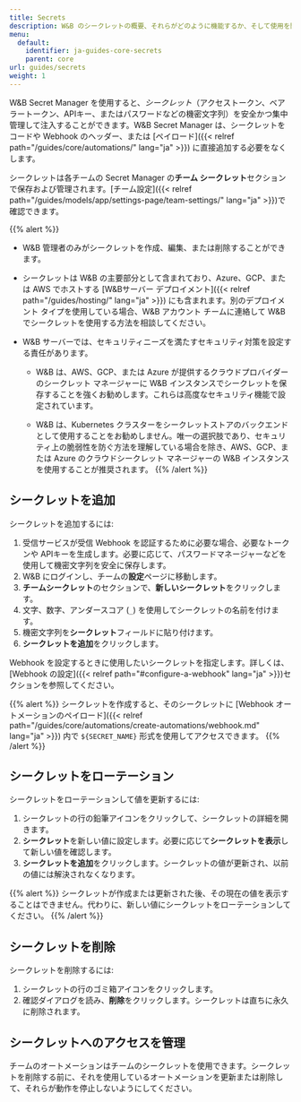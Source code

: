 ```yaml
---
title: Secrets
description: W&B のシークレットの概要、それらがどのように機能するか、そして使用を開始する方法。
menu:
  default:
    identifier: ja-guides-core-secrets
    parent: core
url: guides/secrets
weight: 1
---
```


W&B Secret Manager を使用すると、_シークレット_（アクセストークン、ベアラートークン、APIキー、またはパスワードなどの機密文字列）を安全かつ集中管理して注入することができます。W&B Secret Manager は、シークレットをコードや Webhook のヘッダー、または [ペイロード]({{< relref path="/guides/core/automations/" lang="ja" >}}) に直接追加する必要をなくします。

シークレットは各チームの Secret Manager の**チーム シークレット**セクションで保存および管理されます。[チーム設定]({{< relref path="/guides/models/app/settings-page/team-settings/" lang="ja" >}})で確認できます。

{{% alert %}}
* W&B 管理者のみがシークレットを作成、編集、または削除することができます。
* シークレットは W&B の主要部分として含まれており、Azure、GCP、または AWS でホストする [W&Bサーバー デプロイメント]({{< relref path="/guides/hosting/" lang="ja" >}}) にも含まれます。別のデプロイメント タイプを使用している場合、W&B アカウント チームに連絡して W&B でシークレットを使用する方法を相談してください。
* W&B サーバーでは、セキュリティニーズを満たすセキュリティ対策を設定する責任があります。

  - W&B は、AWS、GCP、または Azure が提供するクラウドプロバイダーのシークレット マネージャーに W&B インスタンスでシークレットを保存することを強くお勧めします。これらは高度なセキュリティ機能で設定されています。

  - W&B は、Kubernetes クラスターをシークレットストアのバックエンドとして使用することをお勧めしません。唯一の選択肢であり、セキュリティ上の脆弱性を防ぐ方法を理解している場合を除き、AWS、GCP、または Azure のクラウドシークレット マネージャーの W&B インスタンスを使用することが推奨されます。
{{% /alert %}}

## シークレットを追加
シークレットを追加するには:

1. 受信サービスが受信 Webhook を認証するために必要な場合、必要なトークンや APIキーを生成します。必要に応じて、パスワードマネージャーなどを使用して機密文字列を安全に保存します。
1. W&B にログインし、チームの**設定**ページに移動します。
1. **チームシークレット**のセクションで、**新しいシークレット**をクリックします。
1. 文字、数字、アンダースコア (`_`) を使用してシークレットの名前を付けます。
1. 機密文字列を**シークレット**フィールドに貼り付けます。
1. **シークレットを追加**をクリックします。

Webhook を設定するときに使用したいシークレットを指定します。詳しくは、[Webhook の設定]({{< relref path="#configure-a-webhook" lang="ja" >}})セクションを参照してください。

{{% alert %}}
シークレットを作成すると、そのシークレットに [Webhook オートメーションのペイロード]({{< relref path="/guides/core/automations/create-automations/webhook.md" lang="ja" >}}) 内で `${SECRET_NAME}` 形式を使用してアクセスできます。
{{% /alert %}}

## シークレットをローテーション
シークレットをローテーションして値を更新するには:
1. シークレットの行の鉛筆アイコンをクリックして、シークレットの詳細を開きます。
1. **シークレット**を新しい値に設定します。必要に応じて**シークレットを表示**して新しい値を確認します。
1. **シークレットを追加**をクリックします。シークレットの値が更新され、以前の値には解決されなくなります。

{{% alert %}}
シークレットが作成または更新された後、その現在の値を表示することはできません。代わりに、新しい値にシークレットをローテーションしてください。
{{% /alert %}}

## シークレットを削除
シークレットを削除するには:
1. シークレットの行のゴミ箱アイコンをクリックします。
1. 確認ダイアログを読み、**削除**をクリックします。シークレットは直ちに永久に削除されます。

## シークレットへのアクセスを管理
チームのオートメーションはチームのシークレットを使用できます。シークレットを削除する前に、それを使用しているオートメーションを更新または削除して、それらが動作を停止しないようにしてください。